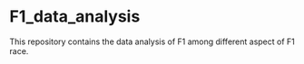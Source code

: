 # F1_data_analysis
This repository contains the data analysis of F1 among different aspect of F1 race. 
